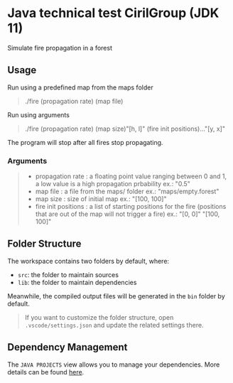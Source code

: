 # Java technical test CirilGroup (JDK 11)

Simulate fire propagation in a forest

## Usage

Run using a predefined map from the maps folder
> ./fire (propagation rate) (map file)

Run using arguments
> ./fire (propagation rate) (map size)"[h, l]" (fire init positions)..."[y, x]"

The program will stop after all fires stop propagating.

### Arguments

> - propagation rate : a floating point value ranging between 0 and 1, a low value is a high propagation prbability ex.: "0.5"
> - map file : a file from the maps/ folder ex.: "maps/empty.forest"
> - map size : size of initial map ex.: "[100, 100]"
> - fire init positions : a list of starting positions for the fire (positions that are out of the map will not trigger a fire) ex.: "[0, 0]" "[100, 100]"

## Folder Structure

The workspace contains two folders by default, where:

- `src`: the folder to maintain sources
- `lib`: the folder to maintain dependencies

Meanwhile, the compiled output files will be generated in the `bin` folder by default.

> If you want to customize the folder structure, open `.vscode/settings.json` and update the related settings there.

## Dependency Management

The `JAVA PROJECTS` view allows you to manage your dependencies. More details can be found [here](https://github.com/microsoft/vscode-java-dependency#manage-dependencies).
